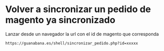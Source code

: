 # Volver a sincronizar un pedido de magento ya sincronizado

Lanzar desde un navegador la url con el id de magento que corresponda
````
https://guanabana.es/shell/sincronizar_pedido.php?id=xxxxx
````
